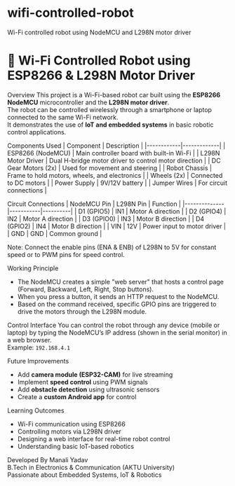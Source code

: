 # wifi-controlled-robot
Wi-Fi controlled robot using NodeMCU and L298N motor driver
# 🤖 Wi-Fi Controlled Robot using ESP8266 & L298N Motor Driver

Overview
This project is a Wi-Fi-based robot car built using the **ESP8266 NodeMCU** microcontroller and the **L298N motor driver**.  
The robot can be controlled wirelessly through a smartphone or laptop connected to the same Wi-Fi network.  
It demonstrates the use of **IoT and embedded systems** in basic robotic control applications.

Components Used
| Component | Description |
|------------|-------------|
| ESP8266 (NodeMCU) | Main controller board with built-in Wi-Fi |
| L298N Motor Driver | Dual H-bridge motor driver to control motor direction |
| DC Gear Motors (2x) | Used for movement and steering |
| Robot Chassis | Frame to hold motors, wheels, and electronics |
| Wheels (2x) | Connected to DC motors |
| Power Supply | 9V/12V battery |
| Jumper Wires | For circuit connections |

Circuit Connections
| NodeMCU Pin | L298N Pin | Function |
|--------------|-----------|----------|
| D1 (GPIO5) | IN1 | Motor A direction |
| D2 (GPIO4) | IN2 | Motor A direction |
| D3 (GPIO0) | IN3 | Motor B direction |
| D4 (GPIO2) | IN4 | Motor B direction |
| VIN | 12V | Power input to motor driver |
| GND | GND | Common ground |

Note: Connect the enable pins (ENA & ENB) of L298N to 5V for constant speed or to PWM pins for speed control.

Working Principle
- The NodeMCU creates a simple "web server" that hosts a control page (Forward, Backward, Left, Right, Stop buttons).  
- When you press a button, it sends an HTTP request to the NodeMCU.  
- Based on the command received, specific GPIO pins are triggered to drive the motors through the L298N module.

Control Interface
You can control the robot through any device (mobile or laptop) by typing the NodeMCU’s IP address (shown in the serial monitor) in a web browser.  
Example: `192.168.4.1`

Future Improvements
- Add **camera module (ESP32-CAM)** for live streaming  
- Implement **speed control** using PWM signals  
- Add **obstacle detection** using ultrasonic sensors  
- Create a **custom Android app** for control  

Learning Outcomes
- Wi-Fi communication using ESP8266  
- Controlling motors via L298N driver  
- Designing a web interface for real-time robot control  
- Understanding basic IoT-based robotics  

Developed By
Manali Yadav  
B.Tech in Electronics & Communication (AKTU University)  
Passionate about Embedded Systems, IoT & Robotics  
